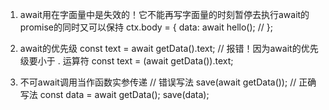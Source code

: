 
1. await用在字面量中是失效的！它不能再写字面量的时刻暂停去执行await的promise的同时又可以保持
 ctx.body = {
     data: await hello(); //
  };

2. await的优先级
const text = await getData().text; // 报错！因为await的优先级要小于 . 运算符
const text = (await getData()).text;

3. 不可await调用当作函数实参传递
// 错误写法
save(await getData());
// 正确写法
const data = await getData();
save(data);
